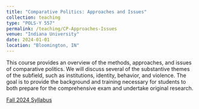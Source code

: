 ```yaml
---
title: "Comparative Politics: Approaches and Issues"
collection: teaching
type: "POLS-Y 557"
permalink: /teaching/CP-Approaches-Issues
venue: "Indiana University"
date: 2024-01-01
location: "Bloomington, IN"
---
```


This course provides an overview of the methods, approaches, and issues of comparative politics. We will discuss several of the substantive themes of the subfield, such as institutions, identity, behavior, and violence. The goal is to provide the background and training necessary for students to both prepare for the comprehensive exam and undertake original research. 


[Fall 2024 Syllabus](http://jasonyuyanwu.github.io/files/CP-Approaches-Issues-Syllabus-2024.pdf)
